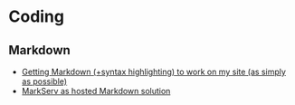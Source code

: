 # Coding
## Markdown
  * [Getting Markdown (+syntax highlighting) to work on my site (as simply as possible)](http://web001/?view=coding/embedded_md)
  * [MarkServ as hosted Markdown solution](http://web001/?view=coding/host_md)
